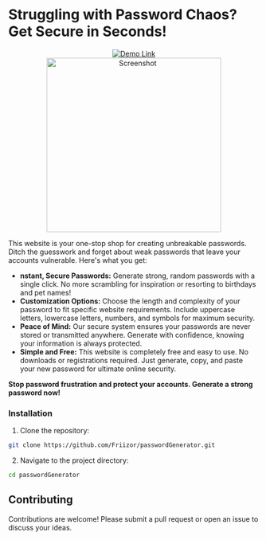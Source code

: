 <h1>Struggling with Password Chaos? Get Secure in Seconds!</h1>
<div align="center">
    <a href="https://friizor.github.io/passwordGenerator/" target="_blank">
        <img src="https://img.shields.io/badge/Demo-Link-brightgreen" alt="Demo Link">
    </a><br>
    <img src="https://github.com/Friizor/passwordGenerator/assets/153310182/c9faf0d0-cee6-4298-a44d-ddabaa29aa41" height="350px" alt="Screenshot">
</div>
<p>This website is your one-stop shop for creating unbreakable passwords. Ditch the guesswork and forget about weak passwords that leave your accounts vulnerable. Here's what you get:</p>

<ul>
  <li><b>nstant, Secure Passwords:</b> Generate strong, random passwords with a single click. No more scrambling for inspiration or resorting to birthdays and pet names!</li>
  <li><b>Customization Options:</b> Choose the length and complexity of your password to fit specific website requirements. Include uppercase letters, lowercase letters, numbers, and symbols for maximum security.</li>
  <li><b>Peace of Mind:</b> Our secure system ensures your passwords are never stored or transmitted anywhere. Generate with confidence, knowing your information is always protected.</li>
  <li><b>Simple and Free:</b> This website is completely free and easy to use. No downloads or registrations required. Just generate, copy, and paste your new password for ultimate online security.</li>
</ul>

<b>Stop password frustration and protect your accounts. Generate a strong password now!</b>

### Installation

1. Clone the repository:
```bash
git clone https://github.com/Friizor/passwordGenerator.git
   ```
2. Navigate to the project directory:
`````bash
cd passwordGenerator
`````

## Contributing

Contributions are welcome! Please submit a pull request or open an issue to discuss your ideas.
